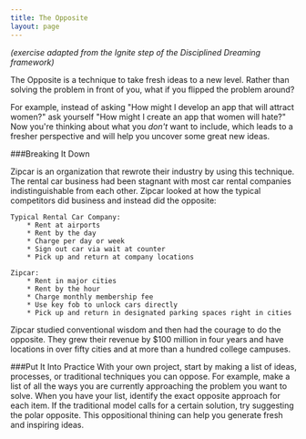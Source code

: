 ```yaml
---
title: The Opposite
layout: page
---
```



*(exercise adapted from the Ignite step of the Disciplined Dreaming framework)*

The Opposite is a technique to take fresh ideas to a new level. Rather than solving the problem in front of you, what if you flipped the problem around?

For example, instead of asking "How might I develop an app that will attract women?" ask yourself "How might I create an app that women will hate?" Now you're thinking about what you *don't* want to include, which leads to a fresher perspective and will help you uncover some great new ideas.

###Breaking It Down

Zipcar is an organization that rewrote their industry by using this technique. The rental car business had been stagnant with most car rental companies indistinguishable from each other. Zipcar looked at how the typical competitors did business and instead did the opposite:

	Typical Rental Car Company:
		* Rent at airports
		* Rent by the day
		* Charge per day or week
		* Sign out car via wait at counter
		* Pick up and return at company locations

	Zipcar:
		* Rent in major cities
		* Rent by the hour
		* Charge monthly membership fee
		* Use key fob to unlock cars directly
		* Pick up and return in designated parking spaces right in cities



Zipcar studied conventional wisdom and then had the courage to do the opposite. They grew their revenue by $100 million in four years and have locations in over fifty cities and at more than a hundred college campuses. 

###Put It Into Practice
With your own project, start by making a list of ideas, processes, or traditional techniques you can oppose. For example, make a list of all the ways you are currently approaching the problem you want to solve. When you have your list, identify the exact opposite approach for each item. If the traditional model calls for a certain solution, try suggesting the polar opposite. This oppositional thining can help you generate fresh and inspiring ideas. 

